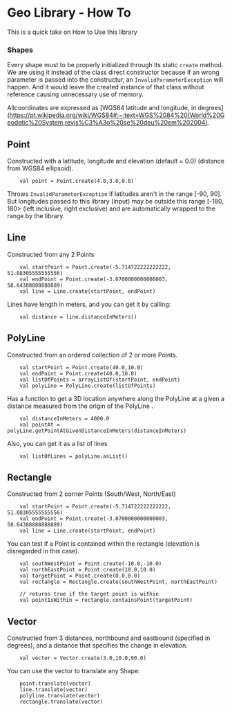 # Geo Library - How To

This is a quick take on How to Use this library

### Shapes
Every shape must to be properly initialized through its static `create` method. 
We are using it instead of the class direct constructor because if an wrong parameter
is passed into the constructur, an `InvalidParameterException` will happen. And it would leave the created instance of that class without reference causing unnecessary use of memory.

Allcoordinates are expressed as [WGS84 latitude and longitude, in degrees](https://pt.wikipedia.org/wiki/WGS84#:~:text=WGS%2084%20(World%20Geodetic%20System,revis%C3%A3o%20se%20deu%20em%202004).


## Point

Constructed with a latitude, longitude and elevation (default = 0.0) (distance from WGS84 ellipsoid).

`````
    val point = Point.create(4.0,3.0,0.0)`
`````

Throws `InvalidParameterException` if latitudes aren't in the range  [-90, 90]. But longitudes passed to this library (input) may be outside this range  [-180, 180> (left
inclusive, right exclusive) and are automatically wrapped to the range by the library.





## Line

Constructed from any 2 Points

`````
    val startPoint = Point.create(-5.714722222222222, 51.08305555555556)
    val endPoint = Point.create(-3.0700000000000003, 58.64388888888889)
    val line = Line.create(startPoint, endPoint)
`````


Lines have length in meters, and you can get it by calling:

`````
    val distance = line.distanceInMeters() 
`````



## PolyLine

Constructed from an ordered collection of 2 or more Points.

`````
    val startPoint = Point.create(40.0,10.0)
    val endPoint = Point.create(40.0,10.0)
    val listOfPoints = arrayListOf(startPoint, endPoint)
    val polyLine = PolyLine.create(listOfPoints)
`````


Has a function to get a 3D location anywhere along the PolyLine at a given a distance
measured from the origin of the PolyLine .

`````
    val distanceInMeters = 4000.0
    val pointAt = polyLine.getPointAtGivenDistanceInMeters(distanceInMeters)
`````

Also, you can get it as a list of lines

`````
    val listOfLines = polyLine.asList()
`````




## Rectangle

Constructed from 2 corner Points (South/West, North/East)

`````
    val startPoint = Point.create(-5.714722222222222, 51.08305555555556)
    val endPoint = Point.create(-3.0700000000000003, 58.64388888888889)
    val line = Line.create(startPoint, endPoint)
`````


You can test if a Point is contained within the rectangle (elevation is
disregarded in this case).

`````
    val southWestPoint = Point.create(-10.0,-10.0)
    val northEastPoint = Point.create(10.0,10.0)
    val targetPoint = Point.create(0.0,0.0)
    val rectangle = Rectangle.create(southWestPoint, northEastPoint)

    // returns true if the target point is within
    val pointIsWithin = rectangle.containsPoint(targetPoint)
`````




## Vector

Constructed from 3 distances, northbound and eastbound (specified in degrees), and a distance that specifies the change in elevation.

`````
    val vector = Vector.create(3.0,10.0,90.0)
`````


You can use the vector to translate any Shape:

`````
    point.translate(vector)
    line.translate(vector)
    polyline.translate(vector)
    rectangle.translate(vector)         

`````


